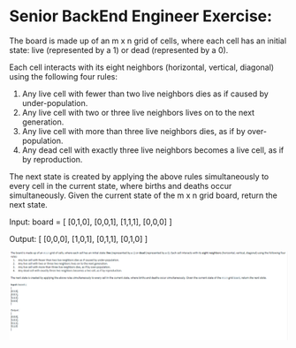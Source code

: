 
# Senior BackEnd Engineer Exercise:

The board is made up of an m x n grid of cells, 
where each cell has an initial state: live (represented by a 1) or dead (represented by a 0). 

Each cell interacts with its eight neighbors (horizontal, vertical, diagonal) using the following four rules:
1.	Any live cell with fewer than two live neighbors dies as if caused by under-population.
2.	Any live cell with two or three live neighbors lives on to the next generation.
3.	Any live cell with more than three live neighbors dies, as if by over-population.
4.	Any dead cell with exactly three live neighbors becomes a live cell, as if by reproduction.

The next state is created by applying the above rules simultaneously to every cell in the current state, where births and deaths occur simultaneously. 
Given the current state of the m x n grid board, return the next state. 

Input: board =
[
[0,1,0],
[0,0,1],
[1,1,1],
[0,0,0]
]

Output:
[
[0,0,0],
[1,0,1],
[0,1,1],
[0,1,0]
]


![exercise](Exercise.png)
